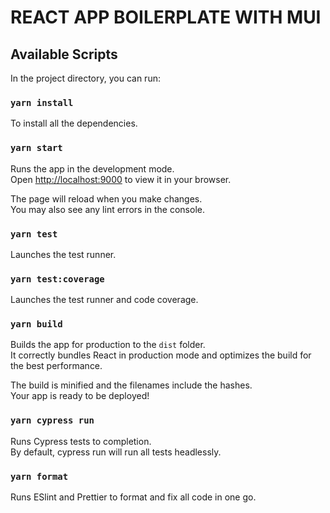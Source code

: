 # REACT APP BOILERPLATE WITH MUI

## Available Scripts

In the project directory, you can run:

### `yarn install`

To install all the dependencies.

### `yarn start`

Runs the app in the development mode.\
Open [http://localhost:9000](http://localhost:9000) to view it in your browser.

The page will reload when you make changes.\
You may also see any lint errors in the console.

### `yarn test`

Launches the test runner.

### `yarn test:coverage`

Launches the test runner and code coverage.

### `yarn build`

Builds the app for production to the `dist` folder.\
It correctly bundles React in production mode and optimizes the build for the best performance.

The build is minified and the filenames include the hashes.\
Your app is ready to be deployed!

### `yarn cypress run`

Runs Cypress tests to completion.\
By default, cypress run will run all tests headlessly.

### `yarn format`

Runs ESlint and Prettier to format and fix all code in one go.
